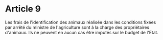 # Article 9

Les frais de l'identification des animaux réalisée dans les conditions fixées par arrêté du ministre de l'agriculture sont à la charge des propriétaires d'animaux. Ils ne peuvent en aucun cas être imputés sur le budget de l'Etat.
